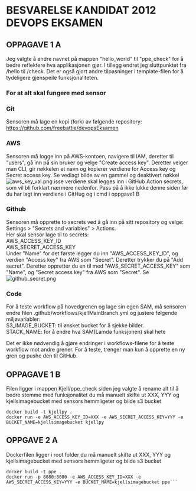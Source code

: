 # BESVARELSE KANDIDAT 2012 DEVOPS EKSAMEN

## OPPAGAVE 1 A
Jeg valgte å endre navnet på mappen "hello_world" til "ppe_check" for å bedre reflektere hva applikasjonen gjør.
I tillegg endret jeg sluttpunktet fra /hello til /check. 
Det er også gjort andre tilpasninger i template-filen 
for å tydeligere gjenspeile funksjonaliteten.

### For at alt skal fungere med sensor

### Git
Sensoren må lage en kopi (fork) av følgende repository: https://github.com/freebattie/devopsEksamen

### AWS
Sensoren må logge inn på AWS-kontoen, navigere til IAM, deretter til "users", gå inn på sin bruker og velge "Create access key". Deretter velger man CLI, gir nøkkelen et navn og kopierer verdiene for Access key og Secret access key. Se vedlagt bilde av en gammel og deaktivert nøkkel
![aws_key_val.png](..%2F..%2F..%2FUsers%2Fbjart%2FDesktop%2Faws_key_val.png)
isse verdiene skal legges inn i GitHub Action secrets, som vil bli forklart nærmere nedenfor. Pass på å ikke lukke denne siden før du har lagt inn verdiene i GitHug og i cmd i oppgave1 B

### Github
Sensoren må opprette to secrets ved å gå inn på sitt repository og velge: Settings > "Secrets and variables" > Actions.  
Her skal sensor lage til to secrets:  
AWS_ACCESS_KEY_ID  
AWS_SECRET_ACCESS_KEY  
Under "Name" for det første legger du inn "AWS_ACCESS_KEY_ID", og verdien "Access key" fra AWS som "Secret". Deretter trykker du på "Add secret". Deretter oppretter du en til med "AWS_SECRET_ACCESS_KEY" som "Name", og "Secret access key" fra AWS som "Secret". Se
![github_secret.png](..%2F..%2F..%2FUsers%2Fbjart%2FDesktop%2Fgithub_secret.png)

### Code

For å teste workflow på hovedgrenen og lage sin egen SAM, må sensoren endre filen .github/workflows/kjellMainBranch.yml og justere følgende miljøvariabler:  
S3_IMAGE_BUCKET: til ønsket bucket for å sjekke bilder.  
STACK_NAME: for å endre hva SAM(Lamda funksjonen) skal hete  

Det er ikke nødvendig å gjøre endringer i workflows-filene for å teste workflow mot andre grener. For å teste, trenger man kun å opprette en ny gren og pushe den til GitHub.

## OPPAGAVE 1 B
Filen ligger i mappen Kjell/ppe_check siden jeg valgte å rename alt til å bedre stemme med funksjonalitet
du må manuelt skifte ut XXX, YYY og kjellsimagebucket med sensors hemmligeter  og bilde s3 bucket
```
docker build -t kjellpy .
docker run -e AWS_ACCESS_KEY_ID=XXX -e AWS_SECRET_ACCESS_KEY=YYY -e BUCKET_NAME=kjellsimagebucket kjellpy
```

## OPPGAVE 2 A
Dockerfilen ligger i root folder
du må manuelt skifte ut XXX, YYY og kjellsimagebucket med sensors hemmligeter  og bilde s3 bucket
``` 
docker build -t ppe .
docker run -p 8080:8080 -e AWS_ACCESS_KEY_ID=XXX -e AWS_SECRET_ACCESS_KEY=YYY -e BUCKET_NAME=kjellsimagebucket ppe```